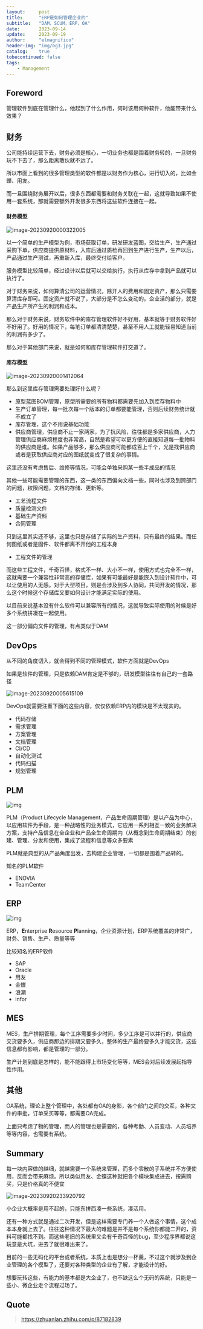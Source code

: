 ```yaml
---
layout:     post
title:      "ERP是如何管理企业的"
subtitle:   "DAM，SCUM，ERP，OA"
date:       2023-09-14
update:     2023-09-19
author:     "elmagnifico"
header-img: "img/bg3.jpg"
catalog:    true
tobecontinued: false
tags:
    - Management
---
```


## Foreword

管理软件到底在管理什么，他起到了什么作用，何时该用何种软件，他能带来什么效果？



## 财务

公司能持续运营下去，财务必须是核心，一切业务也都是围着财务转的，一旦财务玩不下去了，那么距离散伙就不远了。

所以市面上看到的很多管理类型的软件都是以财务作为核心，进行切入的，比如金蝶、用友。

而一旦围绕财务展开以后，很多东西都需要和财务关联在一起，这就导致如果不使用一套系统，那就需要额外开发很多东西将这些软件连接在一起。



#### 财务模型

![image-20230920000322005](https://img.elmagnifico.tech/static/upload/elmagnifico/202309200003068.png)

以一个简单的生产模型为例，市场获取订单，研发研发蓝图，交给生产，生产通过采购下单，供应商提供原材料，入库后通过质检再回到生产进行生产，生产以后，产品通过生产测试，再重新入库，最终交付给客户。

服务模型比较简单，经过设计以后就可以交给执行，执行从库存中拿到产品就可以执行了。

对于财务来说，如何算清公司的运营情况，除开人的费用和固定资产，那么只需要算清库存即可。固定资产就不说了，大部分是不怎么变动的。企业活的部分，就是产品生产所产生的利润和成本。

那么对于财务来说，财务软件中的库存管理软件好不好用，基本就等于财务软件好不好用了。好用的情况下，每笔订单都清清楚楚，甚至不用人工就能轻易知道当前的利润有多少了。

那么对于其他部门来说，就是如何和库存管理软件打交道了。



#### 库存模型

![image-20230920001412064](https://img.elmagnifico.tech/static/upload/elmagnifico/202309200014111.png)

那么到这里库存管理需要处理好什么呢？

- 原型蓝图BOM管理，原型所需要的所有物料都需要先加入到库存物料中
- 生产订单管理，每一批次每一个版本的订单都要能管理，否则后续财务统计就不成立了
- 库存管理，这个不用说基础功能
- 供应商管理，供应商不止一家两家，为了抗风险，往往都是多家供应商，人力管理供应商麻烦程度也非常高，自然是希望可以更方便的直接知道每一批物料的供应商是谁。如果产品够多，那么供应商可能都成百上千个，光是找供应商或者是获取供应商对应的图纸就变成了很复杂的事情。

这里还没有考虑售后、维修等情况，可能会单独采购某一些半成品的情况



其他一些可能需要管理的东西，这一类的东西偏向文档一些，同时也涉及到跨部门的问题，权限问题，文档的存储、更新等。

- 工艺流程文件
- 质量检测文件
- 基础生产资料
- 合同管理



只到这里其实还不够，这里也只是存储了实际的生产资料，只有最终的结果。而任何图纸或者是固件、软件都离不开他的工程本身

- 工程文件的管理



而这些工程文件，千奇百怪，格式不一样、大小不一样，使用方式也完全不一样，这就需要一个兼容性非常高的存储库，如果有可能最好是能嵌入到设计软件中，可以让使用的人无感。对于大型项目，则是会涉及到多人协同，共同开发的情况，那么这个时候这个存储库又要如何设计才能满足实际的使用。

以目前来说基本没有什么软件可以兼容所有的情况，这就导致实际使用的时候是好多个系统拼凑在一起使用。

这一部分偏向文件的管理，有点类似于DAM



## DevOps

从不同的角度切入，就会得到不同的管理模式，软件方面就是DevOps

如果是软件的管理，只是依赖DAM肯定是不够的，研发模型往往有自己的一套路径

![image-20230920005615109](https://img.elmagnifico.tech/static/upload/elmagnifico/202309200056168.png)

DevOps就需要注重下面的这些内容，仅仅依赖ERP内的模块是不太现实的。

- 代码存储
- 需求管理
- 方案管理
- 文档管理
- CI/CD
- 自动化测试
- 代码扫描
- 规划管理



## PLM

![img](https://img.elmagnifico.tech/static/upload/elmagnifico/202309202323381.png)

PLM（Product Lifecycle Management，产品生命周期管理）是以产品为中心，以应用软件为手段，是一种战略性的业务模式，它应用一系列相互一致的业务解决方案，支持产品信息在全企业和产品全生命周期内（从概念到生命周期结束）的创建、管理、分发和使用，集成了流程和信息等众多要素

PLM就是典型的从产品角度出发，去构建企业管理，一切都是围着产品转的。

知名的PLM软件

- ENOVIA
- TeamCenter



## ERP

![img](https://img.elmagnifico.tech/static/upload/elmagnifico/202309202323496.png)

ERP，**E**nterprise **R**esource **P**lanning，企业资源计划，ERP系统覆盖的非常广，财务、销售、生产、质量等等

比较知名的ERP软件

- SAP
- Oracle
- 用友
- 金蝶
- 浪潮
- infor



## MES

MES，生产排期管理，每个工序需要多少时间，多少工序是可以并行的，供应商交货要多久，供应商那边的排期又要多久，整体的生产最终要多久才能交货，这些信息都有影响，都是管理的一部分。

生产计划到底是怎样的，能不能跟得上市场变化等等，MES会对后续发展起指导性作用。



## 其他

OA系统，理论上整个管理中，各处都有OA的身影，各个部门之间的交互，各种文件的审批，订单采买等等，都需要OA完成。

上面只考虑了物的管理，而人的管理也是需要的，各种考勤、人员变动、人员培养等等内容，也需要有系统。



## Summary

每一块内容做的越细，就越需要一个系统来管理，而多个零散的子系统并不方便使用，反而会带来麻烦。所以类似用友、金蝶这种就把各个模块集成进去，按需购买，只是价格真的不便宜

![image-20230920233920792](https://img.elmagnifico.tech/static/upload/elmagnifico/202309202339866.png)

小企业大概率是用不起的，只能东拼西凑一些系统，凑活用。



还有一种方式就是通过二次开发，但是这样需要专门养一个人做这个事情，这个成本本身就上去了。往往这种情况下最大的难题是并不是每个系统你都能二开的，资料可能都找不到。而这些老旧的系统里又会有千奇百怪的bug，至少程序界都说这玩意是大坑，进去了就很难出来了。



目前的一些无码化的平台或者系统，本质上也是想分一杯羹，不过这个就涉及到企业管理的各个模型了，还要对各种类型的企业有了解，才能设计的好。

想要玩转这些，有能力的基本都是大企业了，也不缺这么个无码的系统，只能是一些小、微企业走个流程过场了。



## Quote

> https://zhuanlan.zhihu.com/p/87182839
